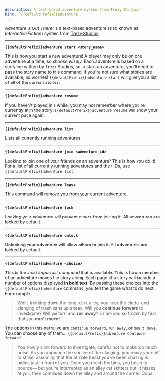 ```yaml
---
description: A text-based adventure system from Trezy Studios!
hint: `{{defaultPrefix}}adventure`
---
```


_Adventure Is Out There!_ is a text-based adventure (also known as _Interactive Fiction_) system from [Trezy Studios](https://trezy.com).

---

**`{{defaultPrefix}}adventure start <story_name>`**

This is how you start a new adventure! A player may only be on one adventure at a time, so _choose wisely_. Each adventure is based on a storyline written by Trezy Studios, so to start an adventure, you'll need to pass the story name to this command. If you're not sure what stories are available, no worries! `{{defaultPrefix}}adventure start` will give you a list of all of the current stories.

---

**`{{defaultPrefix}}adventure resume`**

If you haven't played in a while, you may not remember where you're currently at in the story! `{{defaultPrefix}}adventure resume` will show your current page again.

---

**`{{defaultPrefix}}adventure list`**

Lists all currently running adventures.

---

**`{{defaultPrefix}}adventure join <adventure_id>`**

Looking to join one of your friends on an adventure? This is how you do it! For a list of all currently running adventures and their IDs, use `{{defaultPrefix}}adventure list`.

---

**`{{defaultPrefix}}adventure leave`**

This command will remove you from your current adventure.

---

**`{{defaultPrefix}}adventure lock`**

Locking your adventure will prevent others from joining it. All adventures are locked by default.

---

**`{{defaultPrefix}}adventure unlock`**

Unlocking your adventure will allow others to join it. All adventures are locked by default.

---

**`{{defaultPrefix}}adventure <choice>`**

This is _the most important command_ that is available. This is how a member of an adventure moves the story along. Each page of a story will include a number of options displayed **in bold text**. By passing these choices into the `{{defaultPrefix}}adventure` command, you tell the game what to do next. For example...

> While trekking down the long, dark alley, you hear the clatter and clanging of trash cans up ahead. Will you **continue forward** to investigate? Will yoi turn and **run away**? Or are you so frozen by fear that you **don't move**?

The options in this narrative are `continue forward`, `run away`, or `don't move`. You can choose any of them...
```{{defaultPrefix}}adventure Continue forward```

> You slowly slink forward to investigate, careful not to make too much noise. As you approach the source of the clanging, you ready yourself to strike, assuming that the terrible beast you've been chasing is hiding just in front of you. Once you reach the bins, you begin to pounce— but you're interrupted as an alley cat skitters out. It hisses at you, then continues down the alley and around the corner. Oops.
